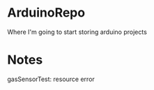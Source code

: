 # ArduinoRepo
Where I'm going to start storing arduino projects  
# Notes
gasSensorTest: resource error
